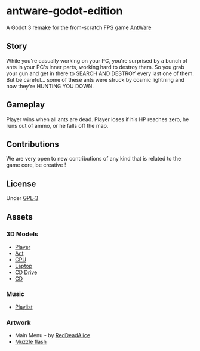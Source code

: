 # antware-godot-edition
A Godot 3 remake for the from-scratch FPS game [AntWare](https://github.com/YamanQD/AntWare)

## Story
While you're casually working on your PC, you're surprised by a bunch of ants in your PC's inner parts, working hard to destroy them. So you grab your gun and get in there to SEARCH AND DESTROY every last one of them. But be careful... some of these ants were struck by cosmic lightning and now they're HUNTING YOU DOWN.

## Gameplay
Player wins when all ants are dead. Player loses if his HP reaches zero, he runs out of ammo, or he falls off the map.

## Contributions
We are very open to new contributions of any kind that is related to the game core, be creative !

## License
Under [GPL-3](LICENSE)

## Assets

### 3D Models
- [Player](https://skfb.ly/opxOo)
- [Ant](https://skfb.ly/onZFU)
- [CPU](https://skfb.ly/on9Ao)
- [Laptop](https://skfb.ly/onRBU)
- [CD Drive](https://skfb.ly/6FSsQ)
- [CD](https://skfb.ly/6SAOI)

### Music
- [Playlist](https://youtube.com/playlist?list=PLq2aS32V3IdYErNVHD19SYDd0Jw0xeJ1h)

### Artwork
- Main Menu - by [RedDeadAlice](https://github.com/RedDeadAlice)
- [Muzzle flash](https://pin.it/3HtyRTw)
